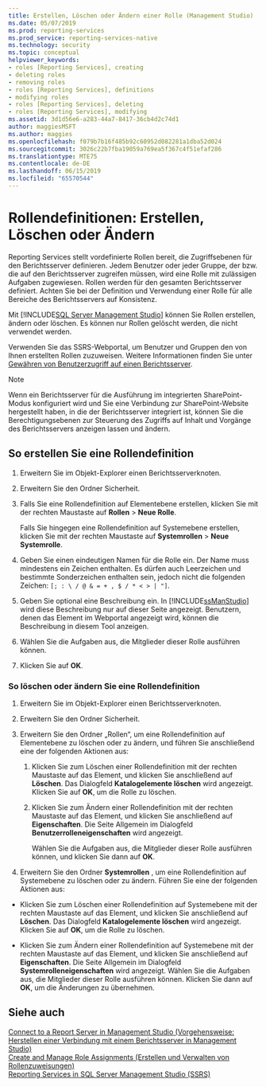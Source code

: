 ```yaml
---
title: Erstellen, Löschen oder Ändern einer Rolle (Management Studio) | Microsoft-Dokumentation
ms.date: 05/07/2019
ms.prod: reporting-services
ms.prod_service: reporting-services-native
ms.technology: security
ms.topic: conceptual
helpviewer_keywords:
- roles [Reporting Services], creating
- deleting roles
- removing roles
- roles [Reporting Services], definitions
- modifying roles
- roles [Reporting Services], deleting
- roles [Reporting Services], modifying
ms.assetid: 3d1d56e6-a283-44a7-8417-36cb4d2c74d1
author: maggiesMSFT
ms.author: maggies
ms.openlocfilehash: f079b7b16f485b92c60952d082281a1dba52d024
ms.sourcegitcommit: 3026c22b7fba19059a769ea5f367c4f51efaf286
ms.translationtype: MTE75
ms.contentlocale: de-DE
ms.lasthandoff: 06/15/2019
ms.locfileid: "65570544"
---
```

# <a name="role-definitions---create-delete-or-modify"></a>Rollendefinitionen: Erstellen, Löschen oder Ändern

Reporting Services stellt vordefinierte Rollen bereit, die Zugriffsebenen für den Berichtsserver definieren. Jedem Benutzer oder jeder Gruppe, der bzw. die auf den Berichtsserver zugreifen müssen, wird eine Rolle mit zulässigen Aufgaben zugewiesen. Rollen werden für den gesamten Berichtsserver definiert. Achten Sie bei der Definition und Verwendung einer Rolle für alle Bereiche des Berichtsservers auf Konsistenz.

Mit [!INCLUDE[SQL Server Management Studio](../../includes/ssmanstudiofull-md.md)] können Sie Rollen erstellen, ändern oder löschen. Es können nur Rollen gelöscht werden, die nicht verwendet werden.

 Verwenden Sie das SSRS-Webportal, um Benutzer und Gruppen den von Ihnen erstellten Rollen zuzuweisen. Weitere Informationen finden Sie unter [Gewähren von Benutzerzugriff auf einen Berichtsserver](../../reporting-services/security/grant-user-access-to-a-report-server.md).

> [!NOTE]  
>Wenn ein Berichtsserver für die Ausführung im integrierten SharePoint-Modus konfiguriert wird und Sie eine Verbindung zur SharePoint-Website hergestellt haben, in die der Berichtsserver integriert ist, können Sie die Berechtigungsebenen zur Steuerung des Zugriffs auf Inhalt und Vorgänge des Berichtsservers anzeigen lassen und ändern.

## <a name="to-create-a-role-definition"></a>So erstellen Sie eine Rollendefinition

1. Erweitern Sie im Objekt-Explorer einen Berichtsserverknoten.

2. Erweitern Sie den Ordner Sicherheit.

3. Falls Sie eine Rollendefinition auf Elementebene erstellen, klicken Sie mit der rechten Maustaste auf **Rollen** > **Neue Rolle**.

    Falls Sie hingegen eine Rollendefinition auf Systemebene erstellen, klicken Sie mit der rechten Maustaste auf **Systemrollen** > **Neue Systemrolle**.

4. Geben Sie einen eindeutigen Namen für die Rolle ein. Der Name muss mindestens ein Zeichen enthalten. Es dürfen auch Leerzeichen und bestimmte Sonderzeichen enthalten sein, jedoch nicht die folgenden Zeichen: `[; : \ / @ & = + , $ / * < > | "]`.

5. Geben Sie optional eine Beschreibung ein. In [!INCLUDE[ssManStudio](../../includes/ssmanstudio-md.md)] wird diese Beschreibung nur auf dieser Seite angezeigt. Benutzern, denen das Element im Webportal angezeigt wird, können die Beschreibung in diesem Tool anzeigen.

6. Wählen Sie die Aufgaben aus, die Mitglieder dieser Rolle ausführen können.

7. Klicken Sie auf **OK**.

### <a name="to-delete-or-modify-a-role-definition"></a>So löschen oder ändern Sie eine Rollendefinition  

1. Erweitern Sie im Objekt-Explorer einen Berichtsserverknoten.

2. Erweitern Sie den Ordner Sicherheit.

3. Erweitern Sie den Ordner „Rollen“, um eine Rollendefinition auf Elementebene zu löschen oder zu ändern, und führen Sie anschließend eine der folgenden Aktionen aus:

    1. Klicken Sie zum Löschen einer Rollendefinition mit der rechten Maustaste auf das Element, und klicken Sie anschließend auf **Löschen**. Das Dialogfeld **Katalogelemente löschen** wird angezeigt. Klicken Sie auf **OK**, um die Rolle zu löschen.
  
    2. Klicken Sie zum Ändern einer Rollendefinition mit der rechten Maustaste auf das Element, und klicken Sie anschließend auf **Eigenschaften**. Die Seite Allgemein im Dialogfeld **Benutzerrolleneigenschaften** wird angezeigt.

         Wählen Sie die Aufgaben aus, die Mitglieder dieser Rolle ausführen können, und klicken Sie dann auf **OK**.
  
4. Erweitern Sie den Ordner **Systemrollen** , um eine Rollendefinition auf Systemebene zu löschen oder zu ändern. Führen Sie eine der folgenden Aktionen aus:

- Klicken Sie zum Löschen einer Rollendefinition auf Systemebene mit der rechten Maustaste auf das Element, und klicken Sie anschließend auf **Löschen**. Das Dialogfeld **Katalogelemente löschen** wird angezeigt. Klicken Sie auf **OK**, um die Rolle zu löschen.

- Klicken Sie zum Ändern einer Rollendefinition auf Systemebene mit der rechten Maustaste auf das Element, und klicken Sie anschließend auf **Eigenschaften**. Die Seite Allgemein im Dialogfeld **Systemrolleneigenschaften** wird angezeigt. Wählen Sie die Aufgaben aus, die Mitglieder dieser Rolle ausführen können. Klicken Sie dann auf **OK**, um die Änderungen zu übernehmen.

## <a name="see-also"></a>Siehe auch

 [Connect to a Report Server in Management Studio (Vorgehensweise: Herstellen einer Verbindung mit einem Berichtsserver in Management Studio)](../../reporting-services/tools/connect-to-a-report-server-in-management-studio.md)  
 [Create and Manage Role Assignments (Erstellen und Verwalten von Rollenzuweisungen)](../../reporting-services/security/create-and-manage-role-assignments.md)  
 [Reporting Services in SQL Server Management Studio (SSRS)](../../reporting-services/tools/reporting-services-in-sql-server-management-studio-ssrs.md)
